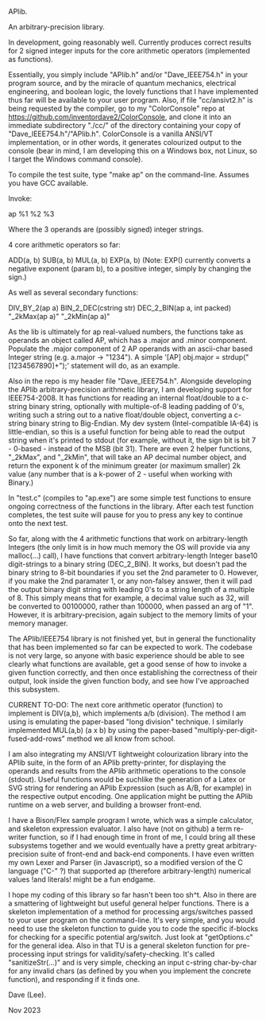 APlib.

An arbitrary-precision library.

In development, going reasonably well. Currently produces correct results for 2 signed integer inputs for the core arithmetic operators (implemented as functions).

Essentially, you simply include "APlib.h" and/or "Dave_IEEE754.h" in your program source, and by the miracle of quantum mechanics, electrical engineering, and boolean logic, the lovely functions that I have implemented thus far will be available to your user program.
Also, if file "cc/ansivt2.h" is being requested by the compiler, go to my "ColorConsole" repo at https://github.com/inventordave2/ColorConsole, and clone it into an immediate subdirectory "./cc/" of the directory containing your copy of "Dave_IEEE754.h"/"APlib.h". ColorConsole is a vanilla ANSI/VT implementation, or in other words, it generates colourized output to the console (bear in mind, I am developing this on a Windows box, not Linux, so I target the Windows command console).

To compile the test suite, type "make ap" on the command-line. Assumes you have GCC available.

Invoke:

ap %1 %2 %3

Where the 3 operands are (possibly signed) integer strings.


4 core arithmetic operators so far:

ADD(a, b)
SUB(a, b)
MUL(a, b)
EXP(a, b)
(Note: EXP() currently converts a negative exponent (param b), to a positive integer, simply by changing the sign.)

As well as several secondary functions:

DIV_BY_2(ap a)
BIN_2_DEC(cstring str)
DEC_2_BIN(ap a, int packed)
"_2kMax(ap a)"
"_2kMin(ap a)"


As the lib is ultimately for ap real-valued numbers, the functions take as operands an object called AP, which has a .major and .minor component. Populate the .major component of 2 AP operands with an ascii-char based Integer string (e.g. a.major -> "1234").
A simple '[AP] obj.major = strdup("[1234567890]+");' statement will do, as an example.

Also in the repo is my header file "Dave_IEEE754.h". Alongside developing the APlib arbitrary-precision arithmetic library, I am developing support for IEEE754-2008. It has functions for reading an internal float/double to a c-string binary string, optionally with multiple-of-8 leading padding of 0's, writing such a string out to a native float/double object, converting a c-string binary string to Big-Endian. My dev system (Intel-compatible IA-64) is little-endian, so this is a useful function for being able to read the output string when it's printed to stdout (for example, without it, the sign bit is bit 7 - 0-based - instead of the MSB (bit 31). There are even 2 helper functions, "_2kMax", and "_2kMin", that will take an AP decimal number object, and return the exponent k of the minimum greater (or maximum smaller) 2k value (any number that is a k-power of 2 - useful when working with Binary.)

In "test.c" (compiles to "ap.exe") are some simple test functions to ensure ongoing correctness of the functions in the library. After each test function completes, the test suite will pause for you to press any key to continue onto the next test.

So far, along with the 4 arithmetic functions that work on arbitrary-length Integers (the only limit is in how much memory the OS will provide via any malloc(...) call), I have functions that convert arbitrary-length Integer base10 digit-strings to a binary string (DEC_2_BIN). It works, but doesn't pad the binary string to 8-bit boundaries if you set the 2nd parameter to 0. However, if you make the 2nd paramater 1, or any non-falsey answer, then it will pad the output binary digit string with leading 0's to a string length of a multiple of 8. This simply means that for example, a decimal value such as 32, will be converted to 00100000, rather than 100000, when passed an arg of "1". However, it is arbitrary-precision, again subject to the memory limits of your memory manager.

The APlib/IEEE754 library is not finished yet, but in general the functionality that has been implemented so far can be expected to work. The codebase is not very large, so anyone with basic experience should be able to see clearly what functions are available, get a good sense of how to invoke a given function correctly, and then once establishing the correctness of their output, look inside the given function body, and see how I've approached this subsystem.

CURRENT TO-DO:
The next core arithmetic operator (function) to implement is DIV(a,b), which implements a/b (division). The method I am using is emulating the paper-based "long division" technique. I similarly implemented MUL(a,b) (a x b) by using the paper-based "multiply-per-digit-fused-add-rows" method we all know from school.

I am also integrating my ANSI/VT lightweight colourization library into the APlib suite, in the form of an APlib pretty-printer, for displaying the operands and results from the APlib arithmetic operations to the console (stdout). Useful functions would be suchlike the generation of a Latex or SVG string for rendering an APlib Expression (such as A/B, for example) in the respective output encoding. One application might be putting the APlib runtime on a web server, and building a browser front-end.

I have a Bison/Flex sample program I wrote, which was a simple calculator, and skeleton expression evaluator. I also have (not on github) a term re-writer function, so if I had enough time in front of me, I could bring all these subsystems together and we would eventually have a pretty great arbitrary-precision suite of front-end and back-end components. I have even written my own Lexer and Parser (in Javascript), so a modified version of the C language ("C-" ?) that supported ap (therefore arbitrary-length) numerical values !and literals! might be a fun endgame.


I hope my coding of this library so far hasn't been too sh^t. Also in there are a smattering of lightweight but useful general helper functions. There is a skeleton implementation of a method for processing args/switches passed to your user program on the command-line. It's very simple, and you would need to use the skeleton function to guide you to code the specific if-blocks for checking for a specific potential arg/switch. Just look at "getOptions.c" for the general idea. Also in that TU is a general skeleton function for pre-processing input strings for validity/safety-checking. It's called "sanitizeStr(...)" and is very simple, checking an input c-string char-by-char for any invalid chars (as defined by you when you implement the concrete function), and responding if it finds one.

Dave (Lee).

Nov 2023

